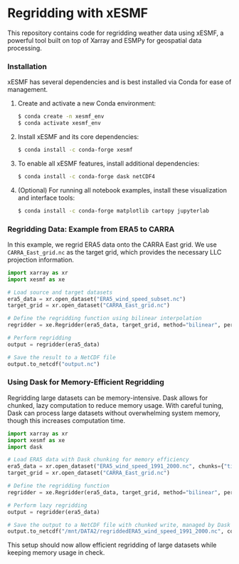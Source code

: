   # Regridding with xESMF
  
  This repository contains code for regridding weather data using xESMF, a powerful tool built on top of Xarray and ESMPy for geospatial data processing.
  
  ### Installation
  
  xESMF has several dependencies and is best installed via Conda for ease of management.
  
  1. Create and activate a new Conda environment:
     ```bash
     $ conda create -n xesmf_env
     $ conda activate xesmf_env
     ```
  
  2. Install xESMF and its core dependencies:
     ```bash
     $ conda install -c conda-forge xesmf
     ```
  
  3. To enable all xESMF features, install additional dependencies:
     ```bash
     $ conda install -c conda-forge dask netCDF4
     ```
  
  4. (Optional) For running all notebook examples, install these visualization and interface tools:
     ```bash
     $ conda install -c conda-forge matplotlib cartopy jupyterlab
     ```
  
  ### Regridding Data: Example from ERA5 to CARRA
  
  In this example, we regrid ERA5 data onto the CARRA East grid. We use `CARRA_East_grid.nc` as the target grid, which provides the necessary LLC projection information.
  
  ```python
  import xarray as xr
  import xesmf as xe
  
  # Load source and target datasets
  era5_data = xr.open_dataset("ERA5_wind_speed_subset.nc")
  target_grid = xr.open_dataset("CARRA_East_grid.nc")
  
  # Define the regridding function using bilinear interpolation
  regridder = xe.Regridder(era5_data, target_grid, method="bilinear", periodic=False)
  
  # Perform regridding
  output = regridder(era5_data)
  
  # Save the result to a NetCDF file
  output.to_netcdf("output.nc")
  ```
  
  ### Using Dask for Memory-Efficient Regridding
  
  Regridding large datasets can be memory-intensive. Dask allows for chunked, lazy computation to reduce memory usage. With careful tuning, Dask can process large datasets without overwhelming system memory, though this increases computation time.
  
  ```python
  import xarray as xr
  import xesmf as xe
  import dask
  
  # Load ERA5 data with Dask chunking for memory efficiency
  era5_data = xr.open_dataset("ERA5_wind_speed_1991_2000.nc", chunks={"time": 40, "latitude": 70, "longitude": 70})
  target_grid = xr.open_dataset("CARRA_East_grid.nc")
  
  # Define the regridding function
  regridder = xe.Regridder(era5_data, target_grid, method="bilinear", periodic=False)
  
  # Perform lazy regridding
  output = regridder(era5_data)
  
  # Save the output to a NetCDF file with chunked write, managed by Dask
  output.to_netcdf("/mnt/DATA2/regriddedERA5_wind_speed_1991_2000.nc", compute=True)
  ```
  
  This setup should now allow efficient regridding of large datasets while keeping memory usage in check.
